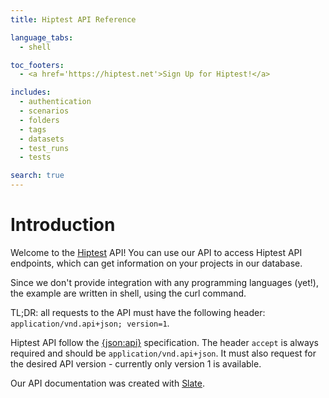 ```yaml
---
title: Hiptest API Reference

language_tabs:
  - shell

toc_footers:
  - <a href='https://hiptest.net'>Sign Up for Hiptest!</a>

includes:
  - authentication
  - scenarios
  - folders
  - tags
  - datasets
  - test_runs
  - tests

search: true
---
```


# Introduction

Welcome to the <a href="https://hiptest.net">Hiptest</a> API! You can use our
API to access Hiptest API endpoints, which can get information on your projects
in our database.

Since we don't provide integration with any programming languages (yet!), the
example are written in shell, using the curl command.

TL;DR: all requests to the API must have the following header:
`application/vnd.api+json; version=1`.

Hiptest API follow the [{json:api}](http://jsonapi.org) specification. The
header `accept` is always required and should be `application/vnd.api+json`. It
must also request for the desired API version - currently only version 1 is
available.

Our API documentation was created with [Slate](https://github.com/tripit/slate).

